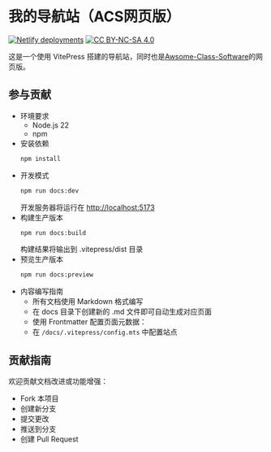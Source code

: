  # 我的导航站（ACS网页版）

[![Netlify deployments](https://img.shields.io/github/deployments/Jursin/MyNav/production?style=flat&logo=netlify&label=netlify)](https://MyNav.jursin.top)
[![CC BY-NC-SA 4.0](https://img.shields.io/badge/License-CC_BY--NC--SA_4.0-blue.svg)](https://creativecommons.org/licenses/by-nc-sa/4.0)

这是一个使用 VitePress 搭建的导航站，同时也是[Awsome-Class-Software](https://github.com/Jursin/Awesome-Class-Softwares)的网页版。

## 参与贡献
- 环境要求
  - Node.js 22
  - npm
- 安装依赖
  ```bash
  npm install
  ```
- 开发模式
  ```bash
  npm run docs:dev
  ```
  开发服务器将运行在 [http://localhost:5173](http://localhost:5173)
- 构建生产版本
  ```bash
  npm run docs:build
  ```
  构建结果将输出到 .vitepress/dist 目录
- 预览生产版本
  ```bash
  npm run docs:preview
- 内容编写指南
  - 所有文档使用 Markdown 格式编写
  - 在 docs 目录下创建新的 .md 文件即可自动生成对应页面
  - 使用 Frontmatter 配置页面元数据：
  - 在 `/docs/.vitepress/config.mts` 中配置站点

## 贡献指南
欢迎贡献文档改进或功能增强：

- Fork 本项目
- 创建新分支
- 提交更改
- 推送到分支
- 创建 Pull Request
